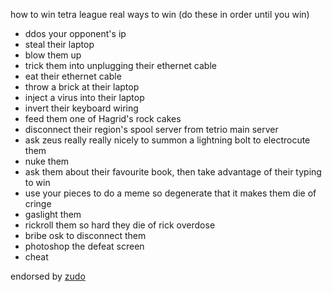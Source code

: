 <head>
    <meta content="How to win in Tetra League" property="og:title" />
    <meta content="Real 100% ways to win in tetrio tetra league" property="og:description" />
</head>

how to win tetra league real ways to win (do these in order until you win)
- ddos your opponent's ip 
- steal their laptop 
- blow them up 
- trick them into unplugging their ethernet cable 
- eat their ethernet cable 
- throw a brick at their laptop 
- inject a virus into their laptop 
- invert their keyboard wiring 
- feed them one of Hagrid's rock cakes 
- disconnect their region's spool server from tetrio main server 
- ask zeus really really nicely to summon a lightning bolt to electrocute them 
- nuke them 
- ask them about their favourite book, then take advantage of their typing to win 
- use your pieces to do a meme so degenerate that it makes them die of cringe 
- gaslight them 
- rickroll them so hard they die of rick overdose 
- bribe osk to disconnect them 
- photoshop the defeat screen 
- cheat 

endorsed by [zudo](image.png)












<div style="font-size: 0.1px;">(this is a joke, and I do not endorse any of the actions above)</div>
